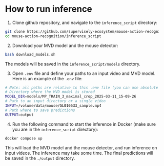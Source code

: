 # How to run inference

1. Clone github repository, and navigate to the `inference_script` directory:

```bash
git clone https://github.com/supervisely-ecosystem/mouse-action-recognition
cd mouse-action-recognition/inference_script
```

2. Download your MVD model and the mouse detector:

```bash
bash download_models.sh
```

The models will be saved in the `inference_script/models` directory.

3. Open `.env` file and define your paths to an input video and MVD model. Here is an example of the `.env` file:

```bash
# Note: all paths are relative to this .env file (you can use absolute paths as well)
# Directory where the MVD model is stored
MODEL_DIR=models/MP_TRAIN_3_maximal_crop_2025-03-11_15-09-26
# Path to an input directory or a single video
INPUT=/volume/data/mouse/GL010533_sample.mp4
# Path where to save predictions
OUTPUT=output
```

4. Run the following command to start the inference in Docker (make sure you are in the `inference_script` directory):

```bash
docker compose up
```

This will load the MVD model and the mouse detector, and run inference on input videos. The inference may take some time. The final predictions will be saved in the `./output` directory. 